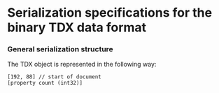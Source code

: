 # Serialization specifications for the binary TDX data format

### General serialization structure

The TDX object is represented in the following way:

```
[192, 88] // start of document
[property count (int32)]

```